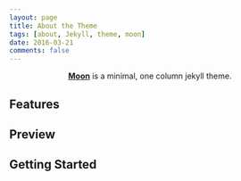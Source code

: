 ```yaml
---
layout: page
title: About the Theme
tags: [about, Jekyll, theme, moon]
date: 2016-03-21
comments: false
---
```

    
<center><a href="https://datosigualdad.github.io/"><b>Moon</b></a> is a minimal, one column jekyll theme.</center>

## Features

## Preview


## Getting Started

